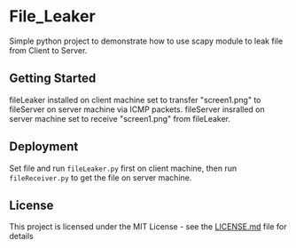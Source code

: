 # File_Leaker
Simple python project to demonstrate how to use scapy module to leak file from Client to Server.

## Getting Started

fileLeaker installed on client machine set to transfer "screen1.png" to fileServer on server machine via ICMP packets.
fileServer insralled on server machine set to receive "screen1.png" from fileLeaker.

## Deployment

Set file and run `fileLeaker.py` first on client machine, then run `fileReceiver.py` to get the file on server machine.

## License

This project is licensed under the MIT License - see the [LICENSE.md](LICENSE.md) file for details
